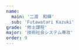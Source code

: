 ```yaml
---
name:
  main: '二渡　和輝'
  sub: 'Futawatari Kazuki'
grade: '修士課程'
major: '技術社会システム専攻'
order: 9
---
```




